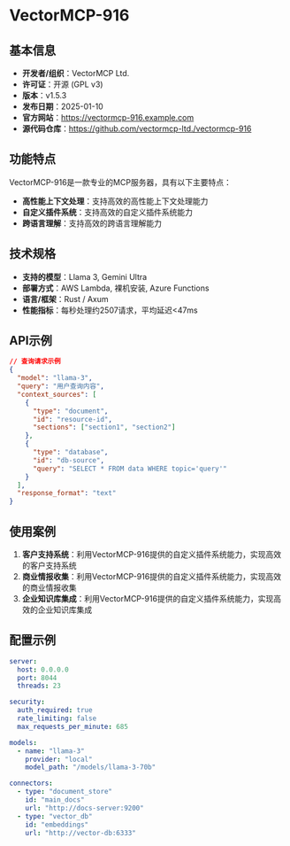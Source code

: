 # VectorMCP-916

## 基本信息

- **开发者/组织**：VectorMCP Ltd.
- **许可证**：开源 (GPL v3)
- **版本**：v1.5.3
- **发布日期**：2025-01-10
- **官方网站**：https://vectormcp-916.example.com
- **源代码仓库**：https://github.com/vectormcp-ltd./vectormcp-916

## 功能特点

VectorMCP-916是一款专业的MCP服务器，具有以下主要特点：

- **高性能上下文处理**：支持高效的高性能上下文处理能力
- **自定义插件系统**：支持高效的自定义插件系统能力
- **跨语言理解**：支持高效的跨语言理解能力


## 技术规格

- **支持的模型**：Llama 3, Gemini Ultra
- **部署方式**：AWS Lambda, 裸机安装, Azure Functions
- **语言/框架**：Rust / Axum
- **性能指标**：每秒处理约2507请求，平均延迟<47ms

## API示例

```json
// 查询请求示例
{
  "model": "llama-3",
  "query": "用户查询内容",
  "context_sources": [
    {
      "type": "document",
      "id": "resource-id",
      "sections": ["section1", "section2"]
    },
    {
      "type": "database",
      "id": "db-source",
      "query": "SELECT * FROM data WHERE topic='query'"
    }
  ],
  "response_format": "text"
}
```

## 使用案例

1. **客户支持系统**：利用VectorMCP-916提供的自定义插件系统能力，实现高效的客户支持系统
2. **商业情报收集**：利用VectorMCP-916提供的自定义插件系统能力，实现高效的商业情报收集
3. **企业知识库集成**：利用VectorMCP-916提供的自定义插件系统能力，实现高效的企业知识库集成


## 配置示例

```yaml
server:
  host: 0.0.0.0
  port: 8044
  threads: 23

security:
  auth_required: true
  rate_limiting: false
  max_requests_per_minute: 685

models:
  - name: "llama-3"
    provider: "local"
    model_path: "/models/llama-3-70b"

connectors:
  - type: "document_store"
    id: "main_docs"
    url: "http://docs-server:9200"
  - type: "vector_db"
    id: "embeddings"
    url: "http://vector-db:6333"
```
